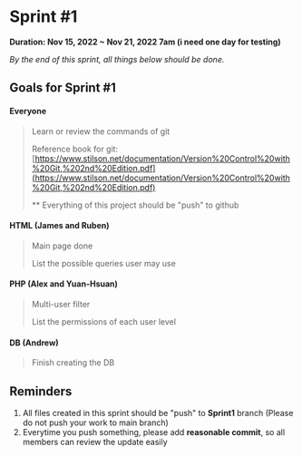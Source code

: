 # Sprint #1

**Duration: Nov 15, 2022 ~ Nov 21, 2022 7am (i need one day for testing)**

*By the end of this sprint, all things below should be done.*

## Goals for Sprint #1

#### Everyone

> Learn or review the commands of git
>
> Reference book for git: [https://www.stilson.net/documentation/Version%20Control%20with%20Git,%202nd%20Edition.pdf](https://www.stilson.net/documentation/Version%20Control%20with%20Git,%202nd%20Edition.pdf)
>
> ** Everything of this project should be "push" to github

#### HTML (James and Ruben)

> Main page done
>
> List the possible queries user may use

#### PHP (Alex and Yuan-Hsuan)

> Multi-user filter
>
> List the permissions of each user level

#### DB (Andrew)

> Finish creating the DB

## Reminders

1. All files created in this sprint should be "push" to **Sprint1** branch (Please do not push your work to main branch)
2. Everytime you push something, please add **reasonable commit**, so all members can review the update easily
